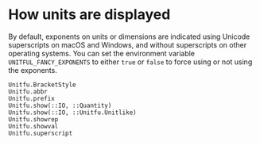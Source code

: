 # How units are displayed

By default, exponents on units or dimensions are indicated using Unicode superscripts on
macOS and Windows, and without superscripts on other operating systems. You can set the environment
variable `UNITFUL_FANCY_EXPONENTS` to either `true` or `false` to force using or not using
the exponents.

```@docs
Unitfu.BracketStyle
Unitfu.abbr
Unitfu.prefix
Unitfu.show(::IO, ::Quantity)
Unitfu.show(::IO, ::Unitfu.Unitlike)
Unitfu.showrep
Unitfu.showval
Unitfu.superscript
```
